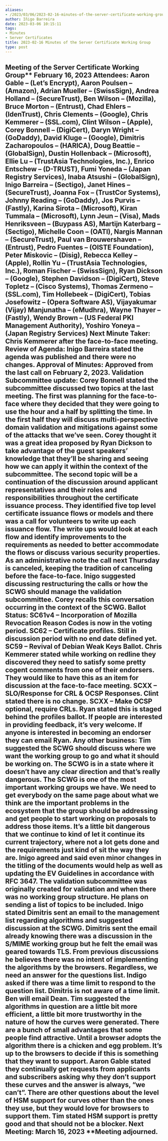 ```yaml
---
aliases:
- /2023/03/06/2023-02-16-minutes-of-the-server-certificate-working-group/
author: Iñigo Barreira
date: 2023-03-06 10:15:11
tags:
- Minutes
- Server Certificates
title: 2023-02-16 Minutes of the Server Certificate Working Group
type: post
---
```


## Meeting of the Server Certificate Working Group\*\* **February 16, 2023** **Attendees:** Aaron Gable – (Let’s Encrypt), Aaron Poulsen – (Amazon), Adrian Mueller – (SwissSign), Andrea Holland – (SecureTrust), Ben Wilson – (Mozilla), Bruce Morton – (Entrust), Chad Ehlers – (IdenTrust), Chris Clements – (Google), Chris Kemmerer – (SSL.com), Clint Wilson – (Apple), Corey Bonnell – (DigiCert), Daryn Wright – (GoDaddy), David Kluge – (Google), Dimitris Zacharopoulos – (HARICA), Doug Beattie – (GlobalSign), Dustin Hollenback – (Microsoft), Ellie Lu – (TrustAsia Technologies, Inc.), Enrico Entschew – (D-TRUST), Fumi Yoneda – (Japan Registry Services), Inaba Atsushi – (GlobalSign), Inigo Barreira – (Sectigo), Janet Hines – (SecureTrust), Joanna Fox – (TrustCor Systems), Johnny Reading – (GoDaddy), Jos Purvis – (Fastly), Karina Sirota – (Microsoft), Kiran Tummala – (Microsoft), Lynn Jeun – (Visa), Mads Henriksveen – (Buypass AS), Martijn Katerbarg – (Sectigo), Michelle Coon – (OATI), Nargis Mannan – (SecureTrust), Paul van Brouwershaven – (Entrust), Pedro Fuentes – (OISTE Foundation), Peter Miskovic – (Disig), Rebecca Kelley – (Apple), Rollin Yu – (TrustAsia Technologies, Inc.), Roman Fischer – (SwissSign), Ryan Dickson – (Google), Stephen Davidson – (DigiCert), Steve Topletz – (Cisco Systems), Thomas Zermeno – (SSL.com), Tim Hollebeek – (DigiCert), Tobias Josefowitz – (Opera Software AS), Vijayakumar (Vijay) Manjunatha – (eMudhra), Wayne Thayer – (Fastly), Wendy Brown – (US Federal PKI Management Authority), Yoshiro Yoneya – (Japan Registry Services) **Next Minute Taker:** Chris Kemmerer after the face-to-face meeting. **Review of Agenda:** Inigo Barreira stated the agenda was published and there were no changes. **Approval of Minutes:** Approved from the last call on February 2, 2023. **Validation Subcommittee update:** Corey Bonnell stated the subcommittee discussed two topics at the last meeting. The first was planning for the face-to-face where they decided that they were going to use the hour and a half by splitting the time. In the first half they will discuss multi-perspective domain validation and mitigations against some of the attacks that we’ve seen. Corey thought it was a great idea proposed by Ryan Dickson to take advantage of the guest speakers’ knowledge that they’ll be sharing and seeing how we can apply it within the context of the subcommittee. The second topic will be a continuation of the discussion around applicant representatives and their roles and responsibilities throughout the certificate issuance process. They identified five top level certificate issuance flows or models and there was a call for volunteers to write up each issuance flow. The write ups would look at each flow and identify improvements to the requirements as needed to better accommodate the flows or discuss various security properties. As an administrative note the call next Thursday is canceled, keeping the tradition of canceling before the face-to-face. Inigo suggested discussing restructuring the calls or how the SCWG should manage the validation subcommittee. Corey recalls this conversation occurring in the context of the SCWG. **Ballot Status:** SC61v4 – Incorporation of Mozilla Revocation Reason Codes is now in the voting period. SC62 – Certificate profiles. Still in discussion period with no end date defined yet. SC59 – Revival of Debian Weak Keys Ballot. Chris Kemmerer stated while working on redline they discovered they need to satisfy some pretty cogent comments from one of their endorsers. They would like to have this as an item for discussion at the face-to-face meeting. SCXX – SLO/Response for CRL & OCSP Responses. Clint stated there is no change. SCXX – Make OCSP optional, require CRLs. Ryan stated this is staged behind the profiles ballot. If people are interested in providing feedback, it’s very welcome. If anyone is interested in becoming an endorser they can email Ryan. **Any other business:** Tim suggested the SCWG should discuss where we want the working group to go and what it should be working on. The SCWG is in a state where it doesn’t have any clear direction and that’s really dangerous. The SCWG is one of the most important working groups we have. We need to get everybody on the same page about what we think are the important problems in the ecosystem that the group should be addressing and get people to start working on proposals to address those items. It’s a little bit dangerous that we continue to kind of let it continue its current trajectory, where not a lot gets done and the requirements just kind of sit the way they are. Inigo agreed and said even minor changes in the titling of the documents would help as well as updating the EV Guidelines in accordance with RFC 3647. The validation subcommittee was originally created for validation and when there was no working group structure. He plans on sending a list of topics to be included. Inigo stated Dimitris sent an email to the management list regarding algorithms and suggested discussion at the SCWG. Dimitris sent the email already knowing there was a discussion in the S/MIME working group but he felt the email was geared towards TLS. From previous discussions he believes there was no intent of implementing the algorithms by the browsers. Regardless, we need an answer for the questions list. Indigo asked if there was a time limit to respond to the question list. Dimitris is not aware of a time limit. Ben will email Dean. Tim suggested the algorithms in question are a little bit more efficient, a little bit more trustworthy in the nature of how the curves were generated. There are a bunch of small advantages that some people find attractive. Until a browser adopts the algorithm there is a chicken and egg problem. It’s up to the browsers to decide if this is something that they want to support. Aaron Gable stated they continually get requests from applicants and subscribers asking why they don’t support these curves and the answer is always, “we can’t”. There are other questions about the level of HSM support for curves other than the ones they use, but they would love for browsers to support them. Tim stated HSM support is pretty good and that should not be a blocker. **Next Meeting:** March 16, 2023 \*\*Meeting adjourned.